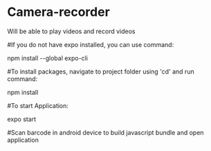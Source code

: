 # Camera-recorder
Will be able to play videos and record videos

#If you do not have expo installed, you can use command:

npm install --global expo-cli

#To install packages, navigate to project folder using 'cd' and run command:

npm install

#To start Application:

expo start

#Scan barcode in android device to build javascript bundle and open application




